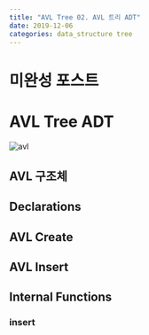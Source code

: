 ```yaml
---
title: "AVL Tree 02. AVL 트리 ADT"
date: 2019-12-06
categories: data_structure tree
---
```


# 미완성 포스트

# AVL Tree ADT

![avl](https://user-images.githubusercontent.com/26007107/70292746-50b1b680-1822-11ea-85d0-4c5c316838c2.PNG)

## AVL 구조체

<script src="https://gist.github.com/DetegiCE/f205e62c80ba5914eeb238d865afa594.js"></script>

## Declarations

<script src="https://gist.github.com/DetegiCE/53a6fdd60970e1fa0be2b4cb5f5ebed0.js"></script>

## AVL Create

<script src="https://gist.github.com/DetegiCE/ad6f724320dd470819ace6f5c64a9738.js"></script>

## AVL Insert

<script src="https://gist.github.com/DetegiCE/2465fc873b597d88a059e63ddd80e076.js"></script>

## Internal Functions

### insert

<script src="https://gist.github.com/DetegiCE/1782510ee64a7a1b2cc8ee243f740aa9.js"></script>
